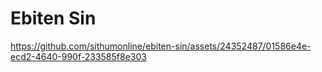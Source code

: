 # Ebiten Sin

https://github.com/sithumonline/ebiten-sin/assets/24352487/01586e4e-ecd2-4640-990f-233585f8e303
